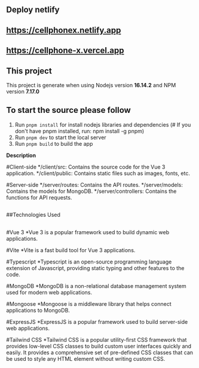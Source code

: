 ## Deploy netlify
## https://cellphonex.netlify.app
## https://cellphone-x.vercel.app
## This project

This project is generate when using Nodejs version **16.14.2** and NPM version **7.17.0**

## To start the source please follow

1. Run `pnpm install` for install nodejs libraries and dependencies (# If you don't have pnpm installed, run: npm install -g pnpm)
2. Run `pnpm dev` to start the local server
3. Run `pnpm build` to build the app

**Description**

#Client-side
  */client/src: Contains the source code for the Vue 3 application.
  */client/public: Contains static files such as images, fonts, etc.

#Server-side
  */server/routes: Contains the API routes.
  */server/models: Contains the models for MongoDB.
  */server/controllers: Contains the functions for API requests.
  
##
##Technologies Used
##

#Vue 3
  *Vue 3 is a popular framework used to build dynamic web applications.

#Vite
  *Vite is a fast build tool for Vue 3 applications.

#Typescript
  *Typescript is an open-source programming language extension of Javascript, providing static typing and other features to the code.

#MongoDB
  *MongoDB is a non-relational database management system used for modern web applications.

#Mongoose
  *Mongoose is a middleware library that helps connect applications to MongoDB.

#ExpressJS
  *ExpressJS is a popular framework used to build server-side web applications.

#Tailwind CSS
  *Tailwind CSS is a popular utility-first CSS framework that provides low-level CSS classes to build custom user interfaces quickly and easily. It provides a comprehensive set of pre-defined CSS classes that can be used to style any HTML element without writing custom CSS.

